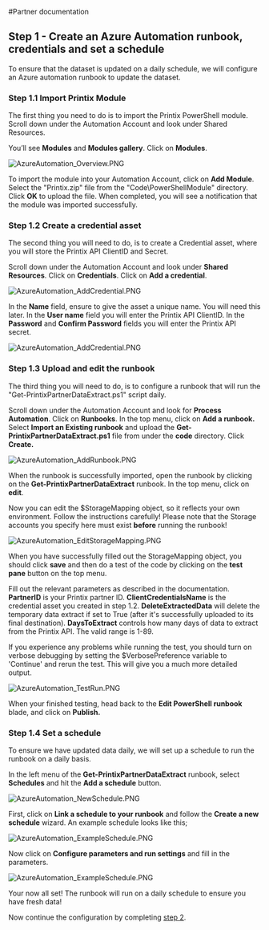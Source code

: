 #Partner documentation

## Step 1 - Create an Azure Automation runbook, credentials and set a schedule

To ensure that the dataset is updated on a daily schedule, we will configure an Azure automation runbook to update the dataset.

### Step 1.1 Import Printix Module
The first thing you need to do is to import the Printix PowerShell module. Scroll down under the Automation Account and look under Shared Resources.

You’ll see **Modules** and **Modules gallery**. Click on **Modules**.

 ![AzureAutomation_Overview.PNG](.././Images/Documentation/AzureAutomation_Overview.PNG)

To import the module into your Automation Account, click on **Add Module**. Select the "Printix.zip" file from the "Code\PowerShellModule" directory. Click **OK** to upload the file. When completed, you will see a notification that the module was imported successfully.

### Step 1.2 Create a credential asset
The second thing you will need to do, is to create a Credential asset, where you will store the Printix API ClientID and Secret. 

Scroll down under the Automation Account and look under **Shared Resources**.
Click on **Credentials**.
Click on **Add a credential**.

 ![AzureAutomation_AddCredential.PNG](.././Images/Documentation/AzureAutomation_AddCredential.PNG)

 In the **Name** field, ensure to give the asset a unique name. You will need this later.
 In the **User name** field you will enter the Printix API ClientID.
 In the **Password** and **Confirm Password** fields you will enter the Printix API secret.

 ![AzureAutomation_AddCredential.PNG](.././Images/Documentation/AzureAutomation_NewCredentials.PNG)

### Step 1.3 Upload and edit the runbook
The third thing you will need to do, is to configure a runbook that will run the "Get-PrintixPartnerDataExtract.ps1" script daily.

Scroll down under the Automation Account and look for **Process Automation**. Click on **Runbooks**. In the top menu, click on **Add a runbook.** Select **Import an Existing runbook** and upload the **Get-PrintixPartnerDataExtract.ps1** file from under the **code** directory. Click **Create.**

 ![AzureAutomation_AddRunbook.PNG](.././Images/Documentation/AzureAutomation_AddRunbook.PNG)

 When the runbook is successfully imported, open the runbook by clicking on the **Get-PrintixPartnerDataExtract** runbook. In the top menu, click on **edit**.

Now you can edit the $StorageMapping object, so it reflects your own environment.
Follow the instructions carefully! Please note that the Storage accounts you specify here must exist **before** running the runbook!

 ![AzureAutomation_EditStorageMapping.PNG](.././Images/Documentation/AzureAutomation_EditStorageMapping.PNG)

 When you have successfully filled out the StorageMapping object, you should click **save** and then do a test of the code by clicking on the **test pane** button on the top menu.

Fill out the relevant parameters as described in the documentation.
**PartnerID** is your Printix partner ID.
**ClientCredentialsName** is the credential asset you created in step 1.2.
**DeleteExtractedData** will delete the temporary data extract if set to True (after it's successfully uploaded to its final destination).
**DaysToExtract** controls how many days of data to extract from the Printix API. The valid range is 1-89.

If you experience any problems while running the test, you should turn on verbose debugging by setting the $VerbosePreference variable to 'Continue' and rerun the test. This will give you a much more detailed output.

![AzureAutomation_TestRun.PNG](.././Images/Documentation/AzureAutomation_TestRun.PNG)

When your finished testing, head back to the **Edit PowerShell runbook** blade, and click on **Publish.**

 ### Step 1.4 Set a schedule

 To ensure we have updated data daily, we will set up a schedule to run the runbook on a daily basis.

 In the left menu of the **Get-PrintixPartnerDataExtract** runbook, select **Schedules** and hit the **Add a schedule** button.

![AzureAutomation_NewSchedule.PNG](.././Images/Documentation/AzureAutomation_NewSchedule.PNG)

First, click on **Link a schedule to your runbook** and follow the **Create a new schedule** wizard. An example schedule looks like this;

![AzureAutomation_ExampleSchedule.PNG](.././Images/Documentation/AzureAutomation_ExampleSchedule.PNG)

  Now click on **Configure parameters and run settings** and fill in the parameters.

![AzureAutomation_ExampleSchedule.PNG](.././Images/Documentation/AzureAutomation_AddRunbookParameters.PNG)

Your now all set! The runbook will run on a daily schedule to ensure you have fresh data! 


Now continue the configuration by completing [step 2](../Readme.md).